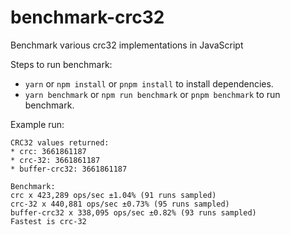 # benchmark-crc32

Benchmark various crc32 implementations in JavaScript

Steps to run benchmark:

- `yarn` or `npm install` or `pnpm install` to install dependencies.
- `yarn benchmark` or `npm run benchmark` or `pnpm benchmark` to run benchmark.

Example run:

```console
CRC32 values returned:
* crc: 3661861187
* crc-32: 3661861187
* buffer-crc32: 3661861187

Benchmark:
crc x 423,289 ops/sec ±1.04% (91 runs sampled)
crc-32 x 440,881 ops/sec ±0.73% (95 runs sampled)
buffer-crc32 x 338,095 ops/sec ±0.82% (93 runs sampled)
Fastest is crc-32
```
